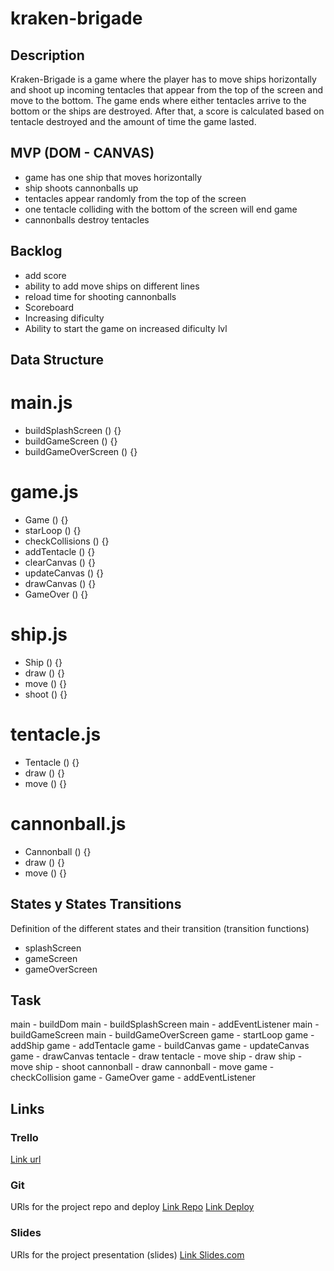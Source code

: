 # kraken-brigade

## Description

Kraken-Brigade is a game where the player has to move ships horizontally and shoot up incoming tentacles that appear from the top of the screen and move to the bottom. The game ends where either tentacles arrive to the bottom or the ships are destroyed. After that, a score is calculated based on tentacle destroyed and the amount of time the game lasted.

## MVP (DOM - CANVAS)

- game has one ship that moves horizontally
- ship shoots cannonballs up
- tentacles appear randomly from the top of the screen
- one tentacle colliding with the bottom of the screen will end game
- cannonballs destroy tentacles

## Backlog

- add score
- ability to add move ships on different lines
- reload time for shooting cannonballs
- Scoreboard
- Increasing dificulty
- Ability to start the game on increased dificulty lvl

## Data Structure

# main.js

- buildSplashScreen () {}
- buildGameScreen () {}
- buildGameOverScreen () {}

# game.js

- Game () {}
- starLoop () {}
- checkCollisions () {}
- addTentacle () {}
- clearCanvas () {}
- updateCanvas () {}
- drawCanvas () {}
- GameOver () {}

# ship.js 

- Ship () {}
- draw () {}
- move () {}
- shoot () {}

# tentacle.js 

- Tentacle () {}
- draw () {}
- move () {}

# cannonball.js 

- Cannonball () {}
- draw () {}
- move () {}

## States y States Transitions
Definition of the different states and their transition (transition functions)

- splashScreen
- gameScreen
- gameOverScreen

## Task

main - buildDom
main - buildSplashScreen
main - addEventListener
main - buildGameScreen
main - buildGameOverScreen
game - startLoop
game - addShip
game - addTentacle
game - buildCanvas
game - updateCanvas
game - drawCanvas
tentacle - draw
tentacle - move
ship - draw
ship - move
ship - shoot
cannonball - draw
cannonball - move
game - checkCollision
game - GameOver
game - addEventListener

## Links

### Trello
[Link url](https://trello.com/b/CWviY2zv/kraken-brigade-project)


### Git
URls for the project repo and deploy
[Link Repo](https://github.com/jorgeberrizbeitia/kraken-brigade)
[Link Deploy]()

### Slides
URls for the project presentation (slides)
[Link Slides.com]()
